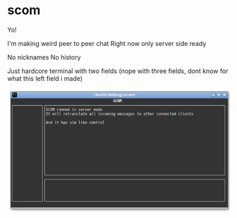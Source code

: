 # scom
Yo!

I'm making weird peer to peer chat
Right now only server side ready

No nicknames
No history

Just hardcore terminal with two fields (nope with three fields, dont know for what this left field i made)

<img src="docs/assets/screenshot-1.png" alt="Screenshot 1" align="left" />

